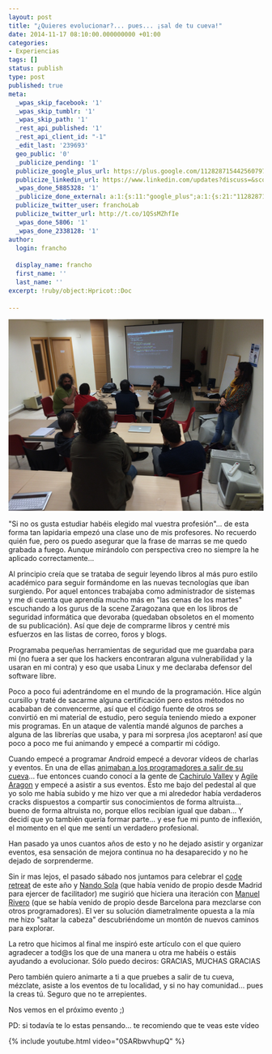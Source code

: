 ```yaml
---
layout: post
title: "¿Quieres evolucionar?... pues... ¡sal de tu cueva!"
date: 2014-11-17 08:10:00.000000000 +01:00
categories:
- Experiencias
tags: []
status: publish
type: post
published: true
meta:
  _wpas_skip_facebook: '1'
  _wpas_skip_tumblr: '1'
  _wpas_skip_path: '1'
  _rest_api_published: '1'
  _rest_api_client_id: "-1"
  _edit_last: '239693'
  geo_public: '0'
  _publicize_pending: '1'
  publicize_google_plus_url: https://plus.google.com/112828715442560797065/posts/jWUDXSexQrh
  publicize_linkedin_url: https://www.linkedin.com/updates?discuss=&scope=48905255&stype=M&topic=5940007769858936832&type=U&a=R-X3
  _wpas_done_5885328: '1'
  _publicize_done_external: a:1:{s:11:"google_plus";a:1:{s:21:"112828715442560797065";b:1;}}
  publicize_twitter_user: franchoLab
  publicize_twitter_url: http://t.co/1QSsMZhfIe
  _wpas_done_5806: '1'
  _wpas_done_2338128: '1'
author:
  login: francho

  display_name: francho
  first_name: ''
  last_name: ''
excerpt: !ruby/object:Hpricot::Doc
  
---
```

![gdcr2014](/assets/gdcr2014.png)

"Si no os gusta estudiar habéis elegido mal vuestra profesión"... de esta forma tan lapidaria empezó una clase uno de mis profesores. No recuerdo quién fue, pero os puedo asegurar que la frase de marras se me quedo grabada a fuego. Aunque mirándolo con perspectiva creo no siempre la he aplicado correctamente...

Al principio creía que se trataba de seguir leyendo libros al más puro estilo académico para seguir formándome en las nuevas tecnologías que iban surgiendo. Por aquel entonces trabajaba como administrador de sistemas y me di cuenta que aprendía mucho más en "las cenas de los martes" escuchando a los gurus de la scene Zaragozana que en los libros de seguridad informática que devoraba (quedaban obsoletos en el momento de su publicación). Así que deje de comprarme libros y centré mis esfuerzos en las listas de correo, foros y blogs.

Programaba pequeñas herramientas de seguridad que me guardaba para mi (no fuera a ser que los hackers encontraran alguna vulnerabilidad y la usaran en mi contra) y eso que usaba Linux y me declaraba defensor del software libre.

Poco a poco fui adentrándome en el mundo de la programación. Hice algún cursillo y traté de sacarme alguna certificación pero estos métodos no acababan de convencerme, así que el código fuente de otros se convirtió en mi material de estudio, pero seguía teniendo miedo a exponer mis programas. En un ataque de valentía mandé algunos de parches a alguna de las librerías que usaba, y para mi sorpresa ¡los aceptaron! así que poco a poco me fui animando y empecé a compartir mi código.

Cuando empecé a programar Android empecé a devorar vídeos de charlas y eventos. En una de ellas [animaban a los programadores a salir de su cueva](https://www.youtube.com/watch?v=0SARbwvhupQ)... fue entonces cuando conocí a la gente de [Cachirulo Valley](http://cachirulovalley.com/) y [Agile Aragon](http://agile-aragon.org/) y empecé a asistir a sus eventos. Esto me bajo del pedestal al que yo solo me había subido y me hizo ver que a mi alrededor había verdaderos cracks dispuestos a compartir sus conocimientos de forma altruista... bueno de forma altruista no, porque ellos recibían igual que daban... Y decidí que yo también quería formar parte... y ese fue mi punto de inflexión, el momento en el que me sentí un verdadero profesional.

Han pasado ya unos cuantos años de esto y no he dejado asistir y organizar eventos, esa sensación de mejora continua no ha desaparecido y no he dejado de sorprenderme.

Sin ir mas lejos, el pasado sábado nos juntamos para celebrar el [code retreat](http://francho.org/?s=code+retreat) de este año y [Nando Sola](https://twitter.com/Mr_Solo) (que había venido de propio desde Madrid para ejercer de facilitador) me sugirió que hiciera una iteración con [Manuel Rivero](https://twitter.com/trikitrok) (que se había venido de propio desde Barcelona para mezclarse con otros programadores). El ver su solución diametralmente opuesta a la mía me hizo "saltar la cabeza" descubriéndome un montón de nuevos caminos para explorar.

La retro que hicimos al final me inspiró este artículo con el que quiero agradecer a tod@s los que de una manera u otra me habéis o estáis ayudando a evolucionar. Sólo puedo deciros: GRACIAS, MUCHAS GRACIAS

Pero también quiero animarte a ti a que pruebes a salir de tu cueva, mézclate, asiste a los eventos de tu localidad, y si no hay comunidad... pues la creas tú. Seguro que no te arrepientes.

Nos vemos en el próximo evento ;)

PD: si todavía te lo estas pensando... te recomiendo que te veas este vídeo

{% include youtube.html video="0SARbwvhupQ" %}
